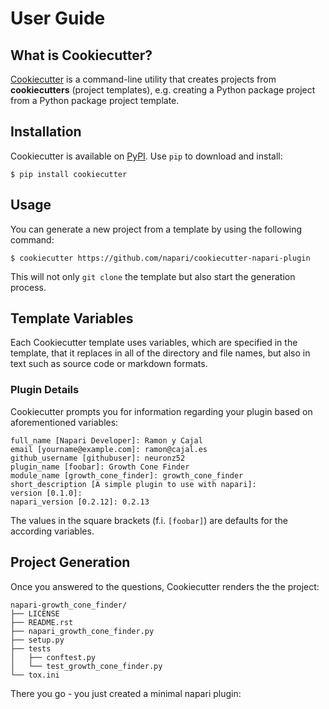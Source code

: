 # User Guide

## What is Cookiecutter?

[Cookiecutter] is a command-line utility that creates projects from **cookiecutters** (project
templates), e.g. creating a Python package project from a Python package project template.

## Installation

Cookiecutter is available on [PyPI]. Use ``pip`` to download and install:

```no-highlight
$ pip install cookiecutter
```

## Usage

You can generate a new project from a template by using the following command:

```no-highlight
$ cookiecutter https://github.com/napari/cookiecutter-napari-plugin
```

This will not only ``git clone`` the template but also start the generation process.

## Template Variables

Each Cookiecutter template uses variables, which are specified in the template, that
it replaces in all of the directory and file names, but also in text such as source code
or markdown formats.

### Plugin Details

Cookiecutter prompts you for information regarding your plugin based on aforementioned variables:

```no-highlight
full_name [Napari Developer]: Ramon y Cajal
email [yourname@example.com]: ramon@cajal.es
github_username [githubuser]: neuronz52
plugin_name [foobar]: Growth Cone Finder
module_name [growth_cone_finder]: growth_cone_finder
short_description [A simple plugin to use with napari]:
version [0.1.0]:
napari_version [0.2.12]: 0.2.13
```

The values in the square brackets (f.i. ``[foobar]``) are defaults for the according variables.

## Project Generation

Once you answered to the questions, Cookiecutter renders the the project:

```no-highlight
napari-growth_cone_finder/
├── LICENSE
├── README.rst
├── napari_growth_cone_finder.py
├── setup.py
├── tests
│   ├── conftest.py
│   └── test_growth_cone_finder.py
└── tox.ini
```

There you go - you just created a minimal napari plugin:

  [Cookiecutter]: https://github.com/audreyr/cookiecutter
  [PyPI]: https://pypi.org/project/cookiecutter
